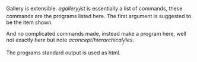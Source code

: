 Gallery is extensible. $a gallery_list$ is essentially a list of commands,
these commands are the programs listed here. The first argument is suggested to
be the item shown. 

And no complicated commands made, instead make a program here, well not exactly
_here_ but note $a concept/hierarchical_files$.

The programs standard output is used as html.
